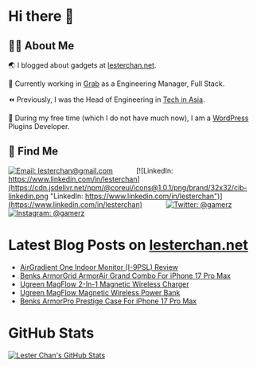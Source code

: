 # Hi there 👋

## 👨‍💻 About Me

🌏 I blogged about gadgets at [lesterchan.net](https://lesterchan.net).

🥞 Currently working in [Grab](https://grab.com) as a Engineering Manager, Full Stack.

⏪ Previously, I was the Head of Engineering in [Tech in Asia](https://www.techinasia.com).

🔌 During my free time (which I do not have much now), I am a [WordPress](https://wordpress.org) Plugins Developer.

## 🔎 Find Me

[![Email: lesterchan@gmail.com](https://cdn.jsdelivr.net/npm/@coreui/icons@1.0.1/png/brand/32x32/cib-gmail.png "Email: lesterchan@gmail.com")](mailto:lesterchan@gmail.com)
&nbsp;&nbsp;&nbsp;&nbsp;&nbsp;&nbsp;&nbsp;&nbsp;&nbsp;&nbsp;
[![LinkedIn: https://www.linkedin.com/in/lesterchan](https://cdn.jsdelivr.net/npm/@coreui/icons@1.0.1/png/brand/32x32/cib-linkedin.png "LinkedIn: https://www.linkedin.com/in/lesterchan")](https://www.linkedin.com/in/lesterchan)
&nbsp;&nbsp;&nbsp;&nbsp;&nbsp;&nbsp;&nbsp;&nbsp;&nbsp;&nbsp;
[![Twitter: @gamerz](https://cdn.jsdelivr.net/npm/@coreui/icons@1.0.1/png/brand/32x32/cib-twitter.png "Twitter: @gamerz")](https://twitter.com/gamerz)
&nbsp;&nbsp;&nbsp;&nbsp;&nbsp;&nbsp;&nbsp;&nbsp;&nbsp;&nbsp;
[![Instagram: @gamerz](https://cdn.jsdelivr.net/npm/@coreui/icons@1.0.1/png/brand/32x32/cib-instagram.png "Instagram: @gamerz")](https://instagram.com/gamerz)

# Latest Blog Posts on [lesterchan.net](https://lesterchan.net)

<!-- BLOG-POST-LIST:START -->
- [AirGradient One Indoor Monitor &lpar;I-9PSL&rpar; Review](https://lesterchan.net/blog/2025/10/20/airgradient-one-indoor-monitor-i-9psl-review/)
- [Benks ArmorGrid ArmorAir Grand Combo For iPhone 17 Pro Max](https://lesterchan.net/blog/2025/10/13/benks-armorgrid-armorair-grand-combo-for-iphone-17-pro-max/)
- [Ugreen MagFlow 2-In-1 Magnetic Wireless Charger](https://lesterchan.net/blog/2025/10/06/ugreen-magflow-2-in-1-magnetic-wireless-charger/)
- [Ugreen MagFlow Magnetic Wireless Power Bank](https://lesterchan.net/blog/2025/09/29/ugreen-magflow-magnetic-wireless-power-bank/)
- [Benks ArmorPro Prestige Case For iPhone 17 Pro Max](https://lesterchan.net/blog/2025/09/22/benks-armorpro-prestige-case-for-iphone-17-pro-max/)
<!-- BLOG-POST-LIST:END -->

# GitHub Stats

[![Lester Chan's GitHub Stats](https://github-readme-stats.vercel.app/api?username=lesterchan&show_icons=true&theme=transparent&private=true&include_all_commits=true "Lester Chan's GitHub Stats")](https://github.com/lesterchan)
